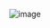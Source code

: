 ![image](https://github.com/jack-balster/Privacy-Policy-Analysis/assets/107078414/9829115a-bbf5-4a6f-876b-43c7e7d7f7ef)
